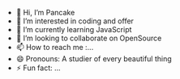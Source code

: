 - 👋 Hi, I’m Pancake
- 👀 I’m interested in coding and offer
- 🌱 I’m currently learning JavaScript
- 💞️ I’m looking to collaborate on OpenSource
- 📫 How to reach me :...
- 😄 Pronouns: A studier of every beautiful thing
- ⚡ Fun fact: ...

<!---
Kimberly-71/Kimberly-71 is a ✨ special ✨ repository because its `README.md` (this file) appears on your GitHub profile.
You can click the Preview link to take a look at your changes.
--->
